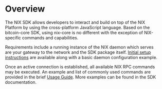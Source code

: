 # Overview

The NIX SDK allows developers to interact and build on top of the NIX Platform by using the cross-platform JavaScript language. Based on the bitcoin-core SDK, using nix-core is no different with the exception of NIX-specific commands and capabilities.

Requirements include a running instance of the NIX daemon which serves are your gateway to the network and the SDK package itself. [Initial setup instructions](initial-setup.md) are available along with a basic daemon configuration example.

Once an active connection is established, all available NIX RPC commands may be executed. An example and list of commonly used commands are provided in the brief [Usage Guide](usage-guide.md). More examples can be found in the SDK documentation.


